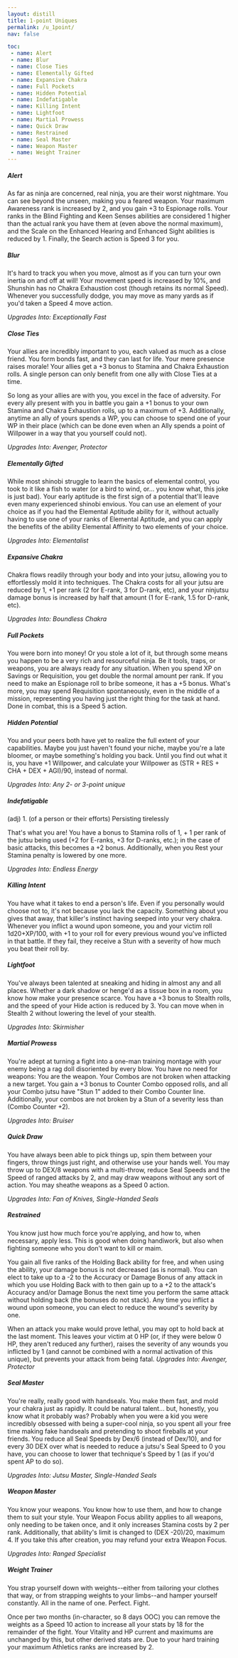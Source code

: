 ```yaml
---
layout: distill
title: 1-point Uniques
permalink: /u_1point/
nav: false

toc:
 - name: Alert
 - name: Blur
 - name: Close Ties
 - name: Elementally Gifted
 - name: Expansive Chakra
 - name: Full Pockets
 - name: Hidden Potential
 - name: Indefatigable
 - name: Killing Intent
 - name: Lightfoot
 - name: Martial Prowess
 - name: Quick Draw
 - name: Restrained
 - name: Seal Master
 - name: Weapon Master
 - name: Weight Trainer
---
```


##### Alert
As far as ninja are concerned, real ninja, you are their worst nightmare. You can see beyond the unseen, making you a feared weapon. Your maximum Awareness rank is increased by 2, and you gain +3 to Espionage rolls. Your ranks in the Blind Fighting and Keen Senses abilities are considered 1 higher than the actual rank you have them at (even above the normal maximum), and the Scale on the Enhanced Hearing and Enhanced Sight abilities is reduced by 1. Finally, the Search action is Speed 3 for you.

##### Blur
It's hard to track you when you move, almost as if you can turn your own inertia on and off at will!  Your movement speed is increased by 10%, and Shunshin has no Chakra Exhaustion cost (though retains its normal Speed). Whenever you successfully dodge, you may move as many yards as if you'd taken a Speed 4 move action.

*Upgrades Into: Exceptionally Fast*

##### Close Ties
Your allies are incredibly important to you, each valued as much as a close friend. You form bonds fast, and they can last for life. Your mere presence raises morale! Your allies get a +3 bonus to Stamina and Chakra Exhaustion rolls. A single person can only benefit from one ally with Close Ties at a time.

So long as your allies are with you, you excel in the face of adversity. For every ally present with you in battle you gain a +1 bonus to your own Stamina and Chakra Exhaustion rolls, up to a maximum of +3.  Additionally, anytime an ally of yours spends a WP, you can choose to spend one of your WP in their place (which can be done even when an Ally spends a point of Willpower in a way that you yourself could not).

*Upgrades Into: Avenger, Protector*

##### Elementally Gifted
While most shinobi struggle to learn the basics of elemental control, you took to it like a fish to water (or a bird to wind, or... you know what, this joke is just bad). Your early aptitude is the first sign of a potential that'll leave even many experienced shinobi envious. You can use an element of your choice as if you had the Elemental Aptitude ability for it, without actually having to use one of your ranks of Elemental Aptitude, and you can apply the benefits of the ability Elemental Affinity to two elements of your choice.

*Upgrades Into: Elementalist*

##### Expansive Chakra
Chakra flows readily through your body and into your jutsu, allowing you to effortlessly mold it into techniques. The Chakra costs for all your jutsu are reduced by 1, +1 per rank (2 for E-rank, 3 for D-rank, etc), and your ninjutsu damage bonus is increased by half that amount (1 for E-rank, 1.5 for D-rank, etc).

*Upgrades Into: Boundless Chakra*

##### Full Pockets
You were born into money! Or you stole a lot of it, but through some means you happen to be a very rich and resourceful ninja. Be it tools, traps, or weapons, you are always ready for any situation. When you spend XP on Savings or Requisition, you get double the normal amount per rank. If you need to make an Espionage roll to bribe someone, it has a +5 bonus. What's more, you may spend Requisition spontaneously, even in the middle of a mission, representing you having just the right thing for the task at hand. Done in combat, this is a Speed 5 action.

##### Hidden Potential
You and your peers both have yet to realize the full extent of your capabilities. Maybe you just haven't found your niche, maybe you're a late bloomer, or maybe something's holding you back. Until you find out what it is, you have +1 Willpower, and calculate your Willpower as (STR + RES + CHA + DEX + AGI)/90, instead of normal.

*Upgrades Into: Any 2- or 3-point unique*

##### Indefatigable
(adj) 1. (of a person or their efforts) Persisting tirelessly

That's what you are! You have a bonus to Stamina rolls of 1, + 1 per rank of the jutsu being used (+2 for E-ranks, +3 for D-ranks, etc.); in the case of basic attacks, this becomes a +2 bonus. Additionally, when you Rest your Stamina penalty is lowered by one more.

*Upgrades Into: Endless Energy*

##### Killing Intent
You have what it takes to end a person's life. Even if you personally would choose not to, it's not because you lack the capacity. Something about you gives that away, that killer's instinct having seeped into your very chakra. Whenever you inflict a wound upon someone, you and your victim roll 1d20+XP/100, with +1 to your roll for every previous wound you've inflicted in that battle. If they fail, they receive a Stun with a severity of how much you beat their roll by.

##### Lightfoot
You've always been talented at sneaking and hiding in almost any and all places. Whether a dark shadow or henge'd as a tissue box in a room, you know how make your presence scarce.  You have a +3 bonus to Stealth rolls, and the speed of your Hide action is reduced by 3. You can move when in Stealth 2 without lowering the level of your stealth.

*Upgrades Into: Skirmisher*

##### Martial Prowess
You're adept at turning a fight into a one-man training montage with your enemy being a rag doll disoriented by every blow. You have no need for weapons: You are the weapon. Your Combos are not broken when attacking a new target. You gain a +3 bonus to Counter Combo opposed rolls, and all your Combo jutsu have "Stun 1" added to their Combo Counter line. Additionally, your combos are not broken by a Stun of a severity less than (Combo Counter +2).

*Upgrades Into: Bruiser*

##### Quick Draw
You have always been able to pick things up, spin them between your fingers, throw things just right, and otherwise use your hands well. You may throw up to DEX/8 weapons with a multi-throw, reduce Seal Speeds and the Speed of ranged attacks by 2, and may draw weapons without any sort of action. You may sheathe weapons as a Speed 0 action.

*Upgrades Into: Fan of Knives, Single-Handed Seals*

##### Restrained
You know just how much force you're applying, and how to, when necessary, apply less. This is good when doing handiwork, but also when fighting someone who you don't want to kill or maim.

You gain all five ranks of the Holding Back ability for free, and when using the ability, your damage bonus is not decreased (as is normal). You can elect to take up to a -2 to the Accuracy or Damage Bonus of any attack in which you use Holding Back with to then gain up to a +2 to the attack's Accuracy and/or Damage Bonus the next time you perform the same attack without holding back (the bonuses do not stack). Any time you inflict a wound upon someone, you can elect to reduce the wound's severity by one.

When an attack you make would prove lethal, you may opt to hold back at the last moment. This leaves your victim at 0 HP (or, if they were below 0 HP, they aren't reduced any further), raises the severity of any wounds you inflicted by 1 (and cannot be combined with a normal activation of this unique), but prevents your attack from being fatal.
*Upgrades Into: Avenger, Protector*

##### Seal Master
You're really, really good with handseals. You make them fast, and mold your chakra just as rapidly. It could be natural talent... but, honestly, you know what it probably was? Probably when you were a kid you were incredibly obsessed with being a super-cool ninja, so you spent all your free time making fake handseals and pretending to shoot fireballs at your friends. You reduce all Seal Speeds by Dex/6 (instead of Dex/10), and for every 30 DEX over what is needed to reduce a jutsu's Seal Speed to 0 you have, you can choose to lower that technique's Speed by 1 (as if you'd spent AP to do so).

*Upgrades Into: Jutsu Master, Single-Handed Seals*

##### Weapon Master
You know your weapons. You know how to use them, and how to change them to suit your style. Your Weapon Focus ability applies to all weapons, only needing to be taken once, and it only increases Stamina costs by 2 per rank. Additionally, that ability's limit is changed to (DEX -20)/20, maximum 4. If you take this after creation, you may refund your extra Weapon Focus.

*Upgrades Into: Ranged Specialist*

##### Weight Trainer
You strap yourself down with weights--either from tailoring your clothes that way, or from strapping weights to your limbs--and hamper yourself constantly. All in the name of one. Perfect. Fight.

Once per two months (in-character, so 8 days OOC) you can remove the weights as a Speed 10 action to increase all your stats by 18 for the remainder of the fight.  Your Vitality and HP current and maximums are unchanged by this, but other derived stats are.  Due to your hard training your maximum Athletics ranks are increased by 2.
